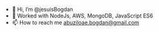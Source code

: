 - 👋 Hi, I’m @jesuisBogdan
- 💞️ Worked with NodeJs, AWS, MongoDB, JavaScript ES6
- 📫 How to reach me abuziloae.bogdan@gmail.com
<!---
jesuisBogdan/jesuisBogdan is a ✨ special ✨ repository because its `README.md` (this file) appears on your GitHub profile.
You can click the Preview link to take a look at your changes.
--->
